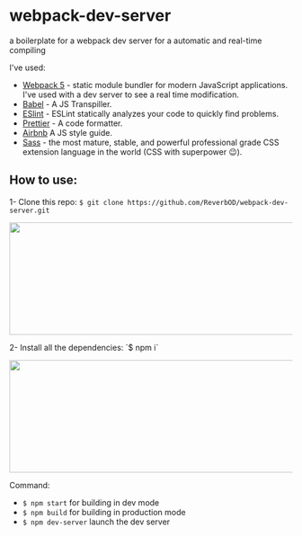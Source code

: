 # webpack-dev-server
a boilerplate for a webpack dev server for a automatic and real-time compiling

I've used:
* [Webpack 5](https://webpack.js.org/) - static module bundler for modern JavaScript applications. I've used with a dev server to see a real time modification.
* [Babel](https://babeljs.io/) - A JS Transpiller.
* [ESlint](https://eslint.org/) - ESLint statically analyzes your code to quickly find problems.
* [Prettier](https://prettier.io/) - A code formatter.
* [Airbnb](https://airbnb.io/javascript/react/)  A JS style guide.
* [Sass](https://sass-lang.com/) - the most mature, stable, and powerful professional grade CSS extension language in the world (CSS with superpower :wink:).

## How to use:
1- Clone this repo: `$ git clone https://github.com/ReverbOD/webpack-dev-server.git`
<p align="center"><img width="600" height="200" src="./cloning.gif"></p>
2- Install all the dependencies: `$ npm i`
<p align="center"><img width="600" height="200" src="./install.gif"></p
3- Build your own app!
  
## Command:
* `$ npm start` for building in dev mode
* `$ npm build` for building in production mode
* `$ npm dev-server` launch the dev server